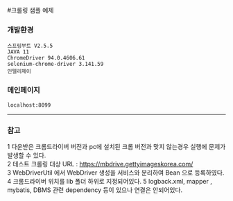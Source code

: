 #크롤링 샘플 예제
### 개발환경
    스프링부트 V2.5.5
    JAVA 11
    ChromeDriver 94.0.4606.61
    selenium-chrome-driver 3.141.59
    인텔리제이
### 메인페이지 
    localhost:8099
---
### 참고
1 다운받은 크롬드라이버 버전과 pc에 설치된 크롬 버전과 맞지 않는경우 실행에 문제가 발생할 수 있다.   
2 테스트 크롤링 대상 URL : https://mbdrive.gettyimageskorea.com/    
3 WebDriverUtil 에서 WebDriver 생성을 서비스와 분리하여 Bean 으로 등록하였다.   
4 크롬드라이버 위치를 lib 폴더 하위로 지정되어있다.
5 logback.xml, mapper , mybatis, DBMS 관련 dependency 등이 있으나 연결은 안되어있다.
